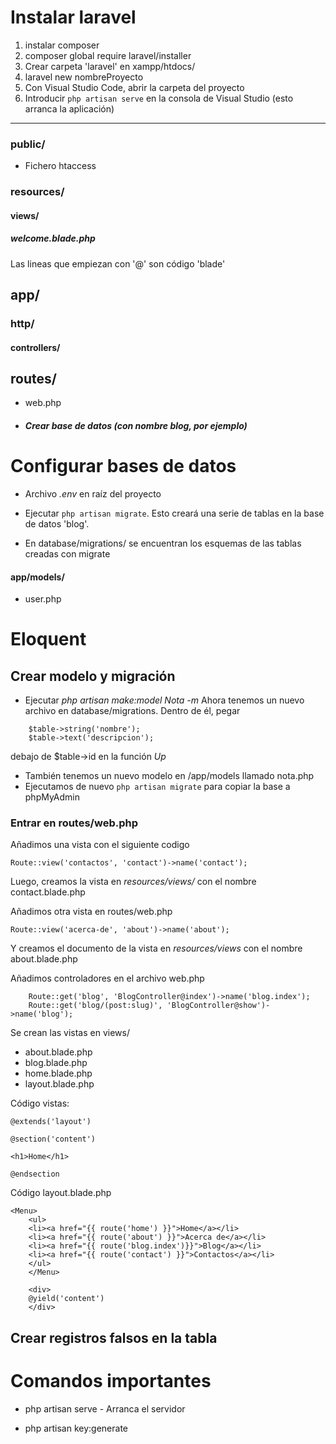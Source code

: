 # Instalar laravel

1. instalar composer
2. composer global require laravel/installer
3. Crear carpeta 'laravel' en xampp/htdocs/
4. laravel new nombreProyecto
5. Con Visual Studio Code, abrir la carpeta del proyecto
6. Introducir `php artisan serve` en la consola de Visual Studio (esto arranca la aplicación)

<hr>


### public/
* Fichero htaccess

### resources/
#### views/
##### welcome.blade.php
Las lineas que empiezan con '@' son código 'blade'

## app/
### http/
#### controllers/

## routes/
* web.php

* ##### Crear base de datos (con nombre blog, por ejemplo)

# Configurar bases de datos
* Archivo *.env* en raíz del proyecto

* Ejecutar `php artisan migrate`. Esto creará una serie de tablas en la base de datos 'blog'.
* En database/migrations/ se encuentran los esquemas de las tablas creadas con migrate

#### app/models/
* user.php

# Eloquent
## Crear modelo y migración
* Ejecutar *php artisan make:model Nota -m*
Ahora tenemos un nuevo archivo en database/migrations. Dentro de él, pegar
```
    $table->string('nombre');
    $table->text('descripcion');
```

debajo de $table->id en la función *Up*

* También tenemos un nuevo modelo en /app/models llamado nota.php
* Ejecutamos de nuevo `php artisan migrate` para copiar la base a phpMyAdmin

### Entrar en routes/web.php
Añadimos una vista con el siguiente codigo

`Route::view('contactos', 'contact')->name('contact');`

Luego, creamos la vista en *resources/views/* con el nombre contact.blade.php

Añadimos otra vista en routes/web.php

`Route::view('acerca-de', 'about')->name('about');`

Y creamos el documento de la vista en *resources/views* con el nombre about.blade.php

Añadimos controladores en el archivo web.php

```
    Route::get('blog', 'BlogController@index')->name('blog.index');
    Route::get('blog/(post:slug)', 'BlogController@show')->name('blog');
```

Se crean las vistas en views/
* about.blade.php
* blog.blade.php
* home.blade.php
* layout.blade.php

Código vistas:
```
@extends('layout')

@section('content')

<h1>Home</h1>

@endsection
```

Código layout.blade.php

```
<Menu>
    <ul>
    <li><a href="{{ route('home') }}">Home</a></li>
    <li><a href="{{ route('about') }}">Acerca de</a></li>
    <li><a href="{{ route('blog.index')}}">Blog</a></li>
    <li><a href="{{ route('contact') }}">Contactos</a></li>
    </ul>
    </Menu>

    <div>
    @yield('content')
    </div>
```
## Crear registros falsos en la tabla

# Comandos importantes

* php artisan serve - Arranca el servidor

* php artisan key:generate
